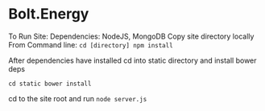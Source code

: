 # Bolt.Energy
To Run Site:
Dependencies: NodeJS, MongoDB
Copy site directory locally
From Command line:
<code>cd [directory]
npm install
</code>

After dependencies have installed cd into static directory and install bower deps

<code>cd static
bower install</code>

cd to the site root and run
<code>node server.js</code>